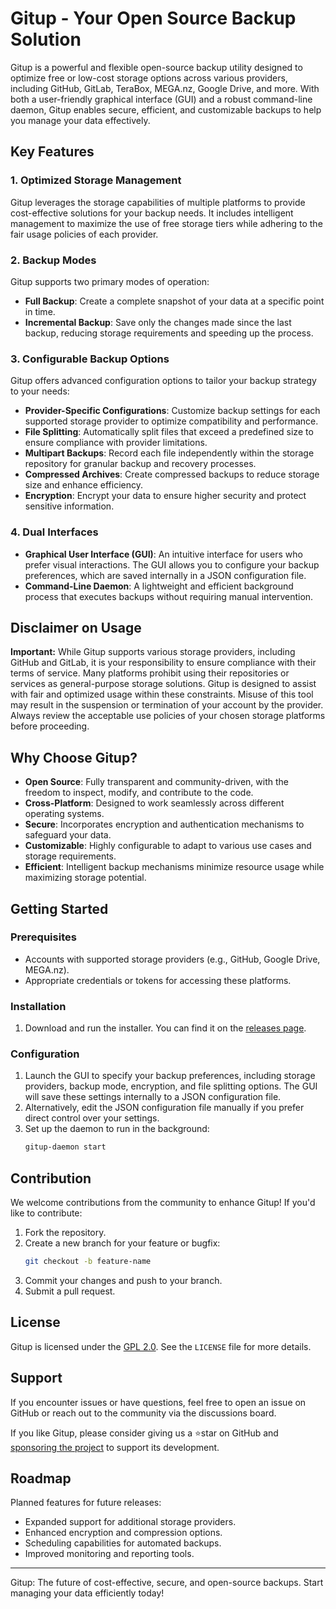 # Gitup - Your Open Source Backup Solution

Gitup is a powerful and flexible open-source backup utility designed to optimize free or low-cost storage options across
various providers, including GitHub, GitLab, TeraBox, MEGA.nz, Google Drive, and more. With both a user-friendly
graphical interface (GUI) and a robust command-line daemon, Gitup enables secure, efficient, and customizable backups to
help you manage your data effectively.

## Key Features

### 1. **Optimized Storage Management**

Gitup leverages the storage capabilities of multiple platforms to provide cost-effective solutions for your backup
needs. It includes intelligent management to maximize the use of free storage tiers while adhering to the fair usage
policies of each provider.

### 2. **Backup Modes**

Gitup supports two primary modes of operation:

- **Full Backup**: Create a complete snapshot of your data at a specific point in time.
- **Incremental Backup**: Save only the changes made since the last backup, reducing storage requirements and speeding
  up the process.

### 3. **Configurable Backup Options**

Gitup offers advanced configuration options to tailor your backup strategy to your needs:

- **Provider-Specific Configurations**: Customize backup settings for each supported storage provider to optimize
  compatibility and performance.
- **File Splitting**: Automatically split files that exceed a predefined size to ensure compliance with provider
  limitations.
- **Multipart Backups**: Record each file independently within the storage repository for granular backup and recovery
  processes.
- **Compressed Archives**: Create compressed backups to reduce storage size and enhance efficiency.
- **Encryption**: Encrypt your data to ensure higher security and protect sensitive information.

### 4. **Dual Interfaces**

- **Graphical User Interface (GUI)**: An intuitive interface for users who prefer visual interactions. The GUI allows
  you to configure your backup preferences, which are saved internally in a JSON configuration file.
- **Command-Line Daemon**: A lightweight and efficient background process that executes backups without requiring manual
  intervention.

## Disclaimer on Usage

**Important:** While Gitup supports various storage providers, including GitHub and GitLab, it is your responsibility to
ensure compliance with their terms of service. Many platforms prohibit using their repositories or services as
general-purpose storage solutions. Gitup is designed to assist with fair and optimized usage within these constraints.
Misuse of this tool may result in the suspension or termination of your account by the provider. Always review the
acceptable use policies of your chosen storage platforms before proceeding.

## Why Choose Gitup?

- **Open Source**: Fully transparent and community-driven, with the freedom to inspect, modify, and contribute to the
  code.
- **Cross-Platform**: Designed to work seamlessly across different operating systems.
- **Secure**: Incorporates encryption and authentication mechanisms to safeguard your data.
- **Customizable**: Highly configurable to adapt to various use cases and storage requirements.
- **Efficient**: Intelligent backup mechanisms minimize resource usage while maximizing storage potential.

## Getting Started

### Prerequisites

- Accounts with supported storage providers (e.g., GitHub, Google Drive, MEGA.nz).
- Appropriate credentials or tokens for accessing these platforms.

### Installation

1. Download and run the installer. You can find it on the [releases page](https://github.com/ebalo55/gitup/releases).

### Configuration

1. Launch the GUI to specify your backup preferences, including storage providers, backup mode, encryption, and file
   splitting options. The GUI will save these settings internally to a JSON configuration file.
2. Alternatively, edit the JSON configuration file manually if you prefer direct control over your settings.
3. Set up the daemon to run in the background:
   ```bash
   gitup-daemon start
   ```

## Contribution

We welcome contributions from the community to enhance Gitup! If you'd like to contribute:

1. Fork the repository.
2. Create a new branch for your feature or bugfix:
   ```bash
   git checkout -b feature-name
   ```
3. Commit your changes and push to your branch.
4. Submit a pull request.

## License

Gitup is licensed under the [GPL 2.0](https://github.com/ebalo55/gitup/blob/master/LICENSE). See the `LICENSE` file
for more details.

## Support

If you encounter issues or have questions, feel free to open an issue on GitHub or reach out to the community via the
discussions board.

If you like Gitup, please consider giving us a ⭐star on GitHub
and [sponsoring the project](https://github.com/sponsors/ebalo55) to support its development.

## Roadmap

Planned features for future releases:

- Expanded support for additional storage providers.
- Enhanced encryption and compression options.
- Scheduling capabilities for automated backups.
- Improved monitoring and reporting tools.

---

Gitup: The future of cost-effective, secure, and open-source backups. Start managing your data efficiently today!

